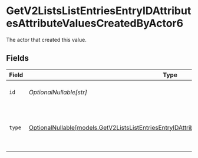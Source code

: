 # GetV2ListsListEntriesEntryIDAttributesAttributeValuesCreatedByActor6

The actor that created this value.


## Fields

| Field                                                                                                                                                                                      | Type                                                                                                                                                                                       | Required                                                                                                                                                                                   | Description                                                                                                                                                                                |
| ------------------------------------------------------------------------------------------------------------------------------------------------------------------------------------------ | ------------------------------------------------------------------------------------------------------------------------------------------------------------------------------------------ | ------------------------------------------------------------------------------------------------------------------------------------------------------------------------------------------ | ------------------------------------------------------------------------------------------------------------------------------------------------------------------------------------------ |
| `id`                                                                                                                                                                                       | *OptionalNullable[str]*                                                                                                                                                                    | :heavy_minus_sign:                                                                                                                                                                         | An ID to identify the actor.                                                                                                                                                               |
| `type`                                                                                                                                                                                     | [OptionalNullable[models.GetV2ListsListEntriesEntryIDAttributesAttributeValuesCreatedByActorType6]](../models/getv2listslistentriesentryidattributesattributevaluescreatedbyactortype6.md) | :heavy_minus_sign:                                                                                                                                                                         | The type of actor. [Read more information on actor types here](/docs/actors).                                                                                                              |